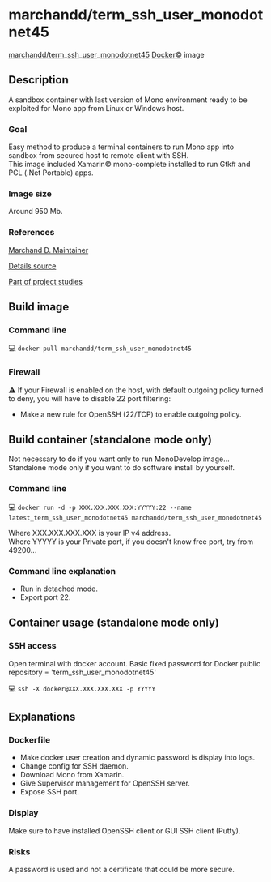 # marchandd/term_ssh_user_monodotnet45

[marchandd/term_ssh_user_monodotnet45](https://registry.hub.docker.com/u/marchandd/term_ssh_user_monodotnet45/ "MarchandD")  [Docker:copyright:](https://docs.docker.com/ "Docker") image

## Description

A sandbox container with last version of Mono environment ready to be exploited for Mono app from Linux or Windows host.

### Goal

Easy method to produce a terminal containers to run Mono app into sandbox from secured host to remote client with SSH.  
This image included Xamarin:copyright: mono-complete installed to run Gtk# and PCL (.Net Portable) apps.

### Image size

Around 950 Mb.

### References

[Marchand D. Maintainer](https://github.com/marchandd/ "Maintainer")

[Details source](https://github.com/marchandd/term_ssh_user_monodotnet45/ "Details")

[Part of project studies](https://github.com/marchandd/docker_index/ "References")

## Build image

### Command line

:computer: `docker pull marchandd/term_ssh_user_monodotnet45`

### Firewall

:warning: If your Firewall is enabled on the host, with default outgoing policy turned to 
deny, 
you will have to disable 22 port filtering:  
- Make a new rule for OpenSSH (22/TCP) to enable outgoing policy.

## Build container (standalone mode only)

Not necessary to do if you want only to run MonoDevelop image...         
Standalone mode only if you want to do software install by yourself.

### Command line

:computer: `docker run -d -p XXX.XXX.XXX.XXX:YYYYY:22 --name latest_term_ssh_user_monodotnet45 marchandd/term_ssh_user_monodotnet45`

Where XXX.XXX.XXX.XXX is your IP v4 address.  
Where YYYYY is your Private port, if you doesn't know free port, try from 49200...

### Command line explanation

- Run in detached mode.
- Export port 22.

## Container usage (standalone mode only)

### SSH access

Open terminal with docker account.
Basic fixed password for Docker public repository = 'term_ssh_user_monodotnet45'

:computer: `ssh -X docker@XXX.XXX.XXX.XXX -p YYYYY`

## Explanations

### Dockerfile

- Make docker user creation and dynamic password is display into logs.
- Change config for SSH daemon.
- Download Mono from Xamarin.
- Give Supervisor management for OpenSSH server.
- Expose SSH port.

### Display

Make sure to have installed OpenSSH client or GUI SSH client (Putty).

### Risks

A password is used and not a certificate that could be more secure.
